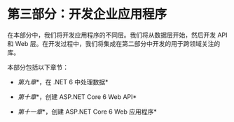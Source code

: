 # 第三部分：开发企业应用程序

在本部分中，我们将开发应用程序的不同层。我们将从数据层开始，然后开发 API 和 Web 层。在开发过程中，我们将集成在第二部分中开发的用于跨领域关注的库。

本部分包括以下章节：

+   *第九章**，在 .NET 6 中处理数据*

+   *第十章**，创建 ASP.NET Core 6 Web API*

+   *第十一章**，创建 ASP.NET Core 6 Web 应用程序*
